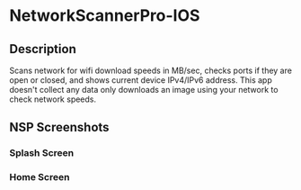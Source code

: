 # NetworkScannerPro-IOS

## Description 
Scans network for wifi download speeds in MB/sec, checks ports if they are open or closed, and shows current device IPv4/IPv6 address. This app doesn't collect any data only downloads an image using your network to check network speeds. 

## NSP Screenshots


### Splash Screen



### Home Screen
